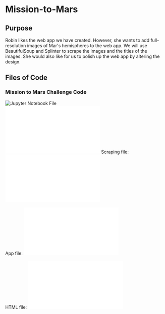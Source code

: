 # Mission-to-Mars
## Purpose
Robin likes the web app we have created. However, she wants to add full-resolution images of Mar's hemispheres to the web app. We will use BeautifulSoup and Splinter to scrape the images and the titles of the images. She would also like for us to polish up the web app by altering the design.
## Files of Code
### Mission to Mars Challenge Code
![Jupyter Notebook File](Mission_to_Mars_Challenge.ipynb)\
![Python File](Mission_to_Mars_Challenge.py)
Scraping file: ![Scraping](scraping.py)\
\
App file: ![app.py](app.py)\
\
HTML file: ![index.html](templates/index.html)
